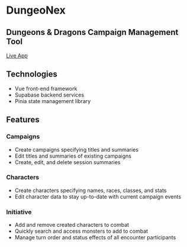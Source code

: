 # DungeoNex
## Dungeons & Dragons Campaign Management Tool



[Live App](https://dungeonex.vercel.app/login)

## Technologies
- Vue front-end framework
- Supabase backend services
- Pinia state management library

## Features

### Campaigns
- Create campaigns specifying titles and summaries
- Edit titles and summaries of existing campaigns
- Create, edit, and delete session summaries

### Characters
- Create characters specifying names, races, classes, and stats
- Edit character data to stay up-to-date with current campaign events

### Initiative
- Add and remove created characters to combat
- Quickly search and access monsters to add to combat
- Manage turn order and status effects of all encounter participants

